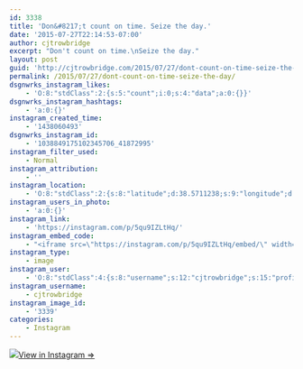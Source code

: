 ```yaml
---
id: 3338
title: 'Don&#8217;t count on time. Seize the day.'
date: '2015-07-27T22:14:53-07:00'
author: cjtrowbridge
excerpt: "Don't count on time.\nSeize the day."
layout: post
guid: 'http://cjtrowbridge.com/2015/07/27/dont-count-on-time-seize-the-day/'
permalink: /2015/07/27/dont-count-on-time-seize-the-day/
dsgnwrks_instagram_likes:
    - 'O:8:"stdClass":2:{s:5:"count";i:0;s:4:"data";a:0:{}}'
dsgnwrks_instagram_hashtags:
    - 'a:0:{}'
instagram_created_time:
    - '1438060493'
dsgnwrks_instagram_id:
    - '1038849175102345706_41872995'
instagram_filter_used:
    - Normal
instagram_attribution:
    - ''
instagram_location:
    - 'O:8:"stdClass":2:{s:8:"latitude";d:38.5711238;s:9:"longitude";d:-121.4201078;}'
instagram_users_in_photo:
    - 'a:0:{}'
instagram_link:
    - 'https://instagram.com/p/5qu9IZLtHq/'
instagram_embed_code:
    - "<iframe src=\"https://instagram.com/p/5qu9IZLtHq/embed/\" width=\"612\" height=\"710\" frameborder=\"0\" scrolling=\"no\" allowtransparency=\"true\"></iframe>\n"
instagram_type:
    - image
instagram_user:
    - 'O:8:"stdClass":4:{s:8:"username";s:12:"cjtrowbridge";s:15:"profile_picture";s:107:"https://igcdn-photos-g-a.akamaihd.net/hphotos-ak-xap1/t51.2885-19/11205819_940973412608942_1083705953_a.jpg";s:2:"id";s:8:"41872995";s:9:"full_name";s:13:"CJ Trowbridge";}'
instagram_username:
    - cjtrowbridge
instagram_image_id:
    - '3339'
categories:
    - Instagram
---
```


[![](http://blog.cjtrowbridge.com/wp-content/uploads/2015/07/11349429_717050138401639_1630007779_n.jpg)](https://instagram.com/p/5qu9IZLtHq/)[View in Instagram ⇒](https://instagram.com/p/5qu9IZLtHq/)